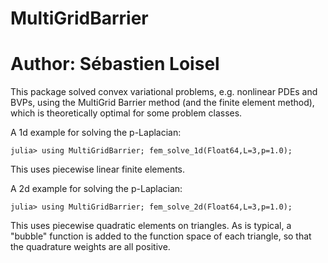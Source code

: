 # MultiGridBarrier

# Author: Sébastien Loisel

This package solved convex variational problems, e.g. nonlinear PDEs and BVPs, using the MultiGrid Barrier method (and the finite element method), which is theoretically optimal for some problem classes.

A 1d example for solving the p-Laplacian:
```
julia> using MultiGridBarrier; fem_solve_1d(Float64,L=3,p=1.0);
```
This uses piecewise linear finite elements.

A 2d example for solving the p-Laplacian:
```
julia> using MultiGridBarrier; fem_solve_2d(Float64,L=3,p=1.0);
```
This uses piecewise quadratic elements on triangles. As is typical, a "bubble" function is added to the function space of each triangle, so that the quadrature weights are all positive.